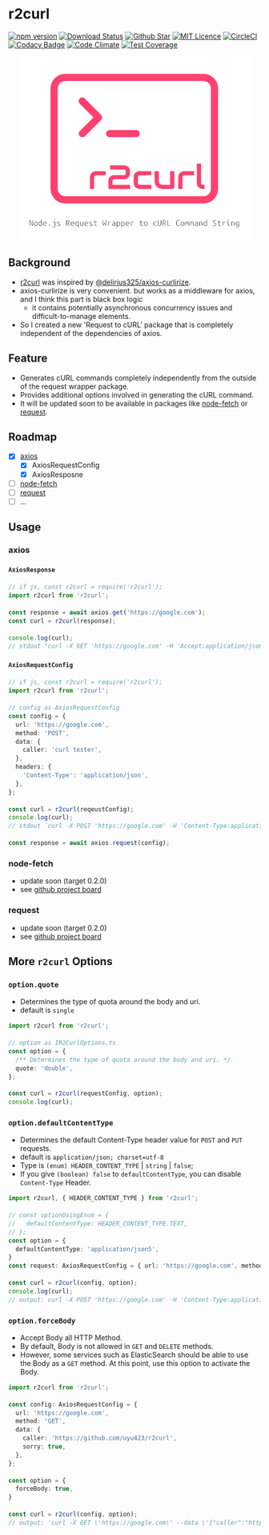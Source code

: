 # r2curl

[![npm version](https://badge.fury.io/js/r2curl.svg)](https://badge.fury.io/js/r2curl) [![Download Status](https://img.shields.io/npm/dw/r2curl.svg)](https://npmcharts.com/compare/r2curl?minimal=true) [![Github Star](https://img.shields.io/github/stars/uyu423/r2curl.svg?style=popout)](https://github.com/uyu423/r2curl)  [![MIT Licence](https://badges.frapsoft.com/os/mit/mit.svg?v=103)](https://opensource.org/licenses/mit-license.php) [![CircleCI](https://circleci.com/gh/uyu423/r2curl.svg?style=svg)](https://circleci.com/gh/uyu423/r2curl) [![Codacy Badge](https://api.codacy.com/project/badge/Grade/f74cdea970d44550a0bff9319e467256)](https://www.codacy.com/app/uyu423/r2curl?utm_source=github.com&amp;utm_medium=referral&amp;utm_content=uyu423/r2curl&amp;utm_campaign=Badge_Grade) [![Code Climate](https://codeclimate.com/github/uyu423/r2curl.svg)](https://codeclimate.com/github/uyu423/r2curl) [![Test Coverage](https://api.codeclimate.com/v1/badges/bb19fbd2394b545aefb2/test_coverage)](https://codeclimate.com/github/uyu423/r2curl/test_coverage)

<p align="center">
  <img width="460" src="./logo.png">
</p>

## Background

- [r2curl](https://github.com/uyu423/r2curl) was inspired by [@delirius325/axios-curlirize](https://github.com/delirius325/axios-curlirize).
- axios-curlirize is very convenient. but works as a middleware for axios, and I think this part is black box logic 
  - it contains potentially asynchronous concurrency issues and difficult-to-manage elements.
- So I created a new 'Request to cURL' package that is completely independent of the dependencies of axios.

## Feature

- Generates cURL commands completely independently from the outside of the request wrapper package.
- Provides additional options involved in generating the cURL command.
- It will be updated soon to be available in packages like [node-fetch](https://www.npmjs.com/package/node-fetch) or [request](https://www.npmjs.com/package/request).

## Roadmap

  - [x] [axios](https://www.npmjs.com/package/axios)
    - [x] AxiosRequestConfig
    - [x] AxiosResposne
  - [ ] [node-fetch](https://www.npmjs.com/package/node-fetch)
  - [ ] [request](https://www.npmjs.com/package/request)
  - [ ] ...

## Usage

### axios

#### `AxiosResponse`

```typescript
// if js, const r2curl = require('r2curl');
import r2curl from 'r2curl';

const response = await axios.get('https://google.com');
const curl = r2curl(response);

console.log(curl);
// stdout "curl -X GET 'https://google.com' -H 'Accept:application/json, text/plain, */*' -H 'User-Agent:axios/0.18.0'"
```

#### `AxiosRequestConfig`

```typescript
// if js, const r2curl = require('r2curl');
import r2curl from 'r2curl';

// config as AxiosRequestConfig
const config = {
  url: 'https://google.com',
  method: 'POST',
  data: {
    caller: 'curl tester',
  },
  headers: {
    'Content-Type': 'application/json',
  },
};

const curl = r2curl(reqeustConfig);
console.log(curl);
// stdout `curl -X POST 'https://google.com' -H 'Content-Type:application/json' --data '{"caller":"curl tester"}'`

const response = await axios.request(config);
```

### node-fetch

- update soon (target 0.2.0)
- see [github project board](https://github.com/uyu423/r2curl/projects/1)

### request

- update soon (target 0.2.0)
- see [github project board](https://github.com/uyu423/r2curl/projects/1)

## More `r2curl` Options

### `option.quote`

- Determines the type of quota around the body and uri.
- default is `single`

```typescript
import r2curl from 'r2curl';

// option as IR2CurlOptions.ts
const option = {
  /** Determines the type of quota around the body and uri. */
  quote: 'double',
};

const curl = r2curl(requestConfig, option);
console.log(curl); 
```

### `option.defaultContentType`

- Determines the default Content-Type header value for `POST` and `PUT` requests.
- default is `application/json; charset=utf-8`
- Type is `(enum) HEADER_CONTENT_TYPE` | `string` | `false`;
- If you give `(boolean) false` to `defaultContentType`, you can disable `Content-Type` Header.

```typescript
import r2curl, { HEADER_CONTENT_TYPE } from 'r2curl';

// const optionUsingEnum = {
//   defaultContentType: HEADER_CONTENT_TYPE.TEXT,
// };
const option = {
  defaultContentType: 'application/json5',
}
const request: AxiosRequestConfig = { url: 'https://google.com', method: 'POST' };

const curl = r2curl(config, option);
console.log(curl); 
// output: curl -X POST 'https://google.com' -H 'Content-Type:application/json5
```

### `option.forceBody`

- Accept Body all HTTP Method.
- By default, Body is not allowed in `GET` and `DELETE` methods.
- However, some services such as ElasticSearch should be able to use the Body as a `GET` method. At this point, use this option to activate the Body.

```typescript
import r2curl from 'r2curl';

const config: AxiosRequestConfig = {
  url: 'https://google.com',
  method: 'GET',
  data: {
    caller: 'https://github.com/uyu423/r2curl',
    sorry: true,
  },
};

const option = {
  forceBody: true,
}

const curl = r2curl(config, option);
// output: 'curl -X GET \'https://google.com\' --data \'{"caller":"https://github.com/uyu423/r2curl","sorry":true}\''
```